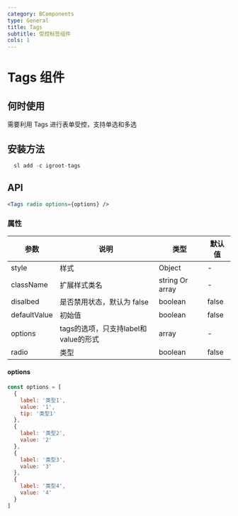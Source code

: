 ```yaml
---
category: BComponents
type: General
title: Tags
subtitle: 受控标签组件
cols: 1
---
```



# Tags 组件

## 何时使用

需要利用 Tags 进行表单受控，支持单选和多选

## 安装方法

```jsx
  sl add -c igroot-tags
```

## API

```jsx
<Tags radio options={options} />
```

### 属性
| 参数 | 说明 | 类型 | 默认值 |
| --- | --- | --- | --- |
| style | 样式 | Object | - |
| className | 扩展样式类名 | string Or array | - |
| disalbed | 是否禁用状态，默认为 false | boolean | false |
| defaultValue | 初始值 | boolean | false |
| options | tags的选项，只支持label和value的形式 | array | - |
| radio | 类型 | boolean | false |

#### options
```jsx
const options = [
  {
    label: '类型1',
    value: '1',
    tip: '类型1'
  },
  {
    label: '类型2',
    value: '2'
  },
  {
    label: '类型3',
    value: '3'
  },
  {
    label: '类型4',
    value: '4'
  }
]
```


